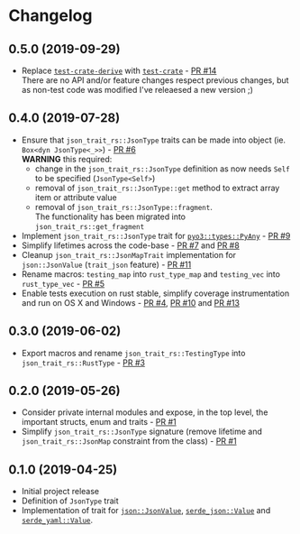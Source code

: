 Changelog
=========

0.5.0 (2019-09-29)
------------------
- Replace [`test-crate-derive`](https://github.com/synek317/test-case-derive/) with [`test-crate`](https://github.com/frondeus/test-case) - [PR #14](https://github.com/macisamuele/json-trait-rs/pull/14)<br/>
  There are no API and/or feature changes respect previous changes, but as non-test code was modified I've releaesed a new version ;)

0.4.0 (2019-07-28)
------------------
- Ensure that `json_trait_rs::JsonType` traits can be made into object (ie. `Box<dyn JsonType<_>>`) - [PR #6](https://github.com/macisamuele/json-trait-rs/pull/6)<br/>
  **WARNING** this required:
  - change in the `json_trait_rs::JsonType` definition as now needs `Self` to be specified (`JsonType<Self>`)
  - removal of `json_trait_rs::JsonType::get` method to extract array item or attribute value
  - removal of `json_trait_rs::JsonType::fragment`.<br/>
    The functionality has been migrated into `json_trait_rs::get_fragment`
- Implement `json_trait_rs::JsonType` trait for [`pyo3::types::PyAny`](https://github.com/PyO3/pyo3) - [PR #9](https://github.com/macisamuele/json-trait-rs/pull/9)
- Simplify lifetimes across the code-base - [PR #7](https://github.com/macisamuele/json-trait-rs/pull/7) and [PR #8](https://github.com/macisamuele/json-trait-rs/pull/8)
- Cleanup `json_trait_rs::JsonMapTrait` implementation for `json::JsonValue` (`trait_json` feature) - [PR #11](https://github.com/macisamuele/json-trait-rs/pull/11)
- Rename macros: `testing_map` into `rust_type_map` and `testing_vec` into `rust_type_vec` -  [PR #5](https://github.com/macisamuele/json-trait-rs/pull/5)
- Enable tests execution on rust stable, simplify coverage instrumentation and run on OS X and Windows - [PR #4](https://github.com/macisamuele/json-trait-rs/pull/4), [PR #10](https://github.com/macisamuele/json-trait-rs/pull/10) and [PR #13](https://github.com/macisamuele/json-trait-rs/pull/13)

0.3.0 (2019-06-02)
------------------
- Export macros and rename ``json_trait_rs::TestingType`` into ``json_trait_rs::RustType`` - [PR #3](https://github.com/macisamuele/json-trait-rs/pull/3)

0.2.0 (2019-05-26)
------------------
- Consider private internal modules and expose, in the top level, the important structs, enum and traits - [PR #1](https://github.com/macisamuele/json-trait-rs/pull/1/)
- Simplify `json_trait_rs::JsonType` signature (remove lifetime and `json_trait_rs::JsonMap` constraint from the class) - [PR #1](https://github.com/macisamuele/json-trait-rs/pull/1/)

0.1.0 (2019-04-25)
------------------
- Initial project release
- Definition of `JsonType` trait
- Implementation of trait for [`json::JsonValue`](https://github.com/maciejhirsz/json-rust/), [`serde_json::Value`](https://github.com/serde-rs/json/) and [`serde_yaml::Value`](https://github.com/dtolnay/serde-yaml).
